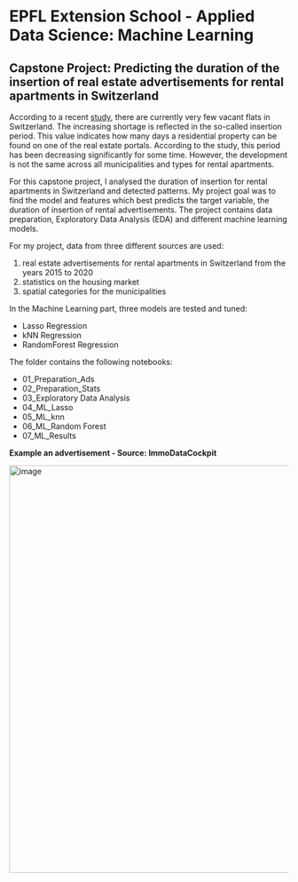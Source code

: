 # EPFL Extension School - Applied Data Science: Machine Learning
## Capstone Project: Predicting the duration of the insertion of real estate advertisements for rental apartments in Switzerland

According to a recent [study](https://www.tagesanzeiger.ch/so-wenig-wohnungen-wie-seit-10-jahren-nicht-mehr-nun-steigen-mieten-kraeftig-987026564282), there are currently very few vacant flats in Switzerland. The increasing shortage is reflected in the so-called insertion period. This value indicates how many days a residential property can be found on one of the real estate portals. According to the study, this period has been decreasing significantly for some time. However, the development is not the same across all municipalities and types for rental apartments. 

For this capstone project, I analysed the duration of insertion for rental apartments in Switzerland and detected patterns. My project goal was to find the model and features which best predicts the target variable, the duration of insertion of rental advertisements. The project contains data preparation, Exploratory Data Analysis (EDA) and different machine learning models.

For my project, data from three different sources are used: 
1. real estate advertisements for rental apartments in Switzerland from the years 2015 to 2020
2. statistics on the housing market 
3. spatial categories for the municipalities

In the Machine Learning part, three models are tested and tuned:
* Lasso Regression
* kNN Regression
* RandomForest Regression

The folder contains the following notebooks:
* 01_Preparation_Ads
* 02_Preparation_Stats
* 03_Exploratory Data Analysis
* 04_ML_Lasso
* 05_ML_knn
* 06_ML_Random Forest
* 07_ML_Results

__Example an advertisement - Source: ImmoDataCockpit__

<img width="734" alt="image" src="https://user-images.githubusercontent.com/95368630/207430717-3aaa4a5e-9dc1-43b4-bea8-3d629a259dfc.png">
